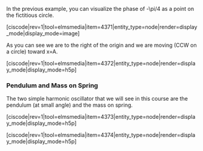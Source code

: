 In the previous example, you can visualize the phase of <lrn-math inline>-\pi/4 </lrn-math> as a point on the fictitious circle. 

[ciscode|rev=1|tool=elmsmedia|item=4371|entity_type=node|render=display_mode|display_mode=image]

As you can see we are to the right of the origin and we are moving (CCW on a circle) toward x=A. 


[ciscode|rev=1|tool=elmsmedia|item=4372|entity_type=node|render=display_mode|display_mode=h5p]

### Pendulum and Mass on Spring

The two simple harmonic oscillator that we will see in this course are the pendulum (at small angle) and the mass on spring. 

[ciscode|rev=1|tool=elmsmedia|item=4373|entity_type=node|render=display_mode|display_mode=h5p]

[ciscode|rev=1|tool=elmsmedia|item=4374|entity_type=node|render=display_mode|display_mode=h5p]


